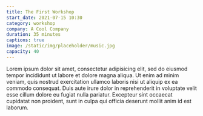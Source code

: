 ```yaml
---
title: The First Workshop
start_date: 2021-07-15 10:30
category: workshop
company: A Cool Company
duration: 35 minutes
captions: true 
image: /static/img/placeholder/music.jpg
capacity: 40
---
```


Lorem ipsum dolor sit amet, consectetur adipisicing elit, sed do eiusmod
tempor incididunt ut labore et dolore magna aliqua. Ut enim ad minim veniam,
quis nostrud exercitation ullamco laboris nisi ut aliquip ex ea commodo
consequat. Duis aute irure dolor in reprehenderit in voluptate velit esse
cillum dolore eu fugiat nulla pariatur. Excepteur sint occaecat cupidatat non
proident, sunt in culpa qui officia deserunt mollit anim id est laborum.
